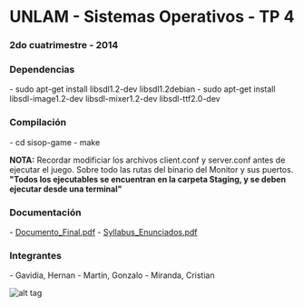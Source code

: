 <h1>UNLAM - Sistemas Operativos - TP 4</h1>
<h3>2do cuatrimestre - 2014</h3>

<h3>Dependencias</h3>
- sudo apt-get install libsdl1.2-dev libsdl1.2debian
- sudo apt-get install libsdl-image1.2-dev libsdl-mixer1.2-dev libsdl-ttf2.0-dev

<h3>Compilación</h3>
- cd sisop-game
- make

<b>NOTA:</b> Recordar modificiar los archivos client.conf y server.conf antes de ejecutar el juego. Sobre todo las rutas del binario del Monitor y sus puertos.
<br/>
<b>"Todos los ejecutables se encuentran en la carpeta Staging, y se deben ejecutar desde una terminal"</b>

<h3>Documentación</h3>
- <a href="https://github.com/cristianmiranda/sisop-game/blob/master/Documento_Final.pdf">Documento_Final.pdf</a>
- <a href="https://github.com/cristianmiranda/sisop-game/blob/master/Syllabus_de_Sistemas_Operativos_Q2_2014_v1.pdf">Syllabus_Enunciados.pdf</a>

<h3>Integrantes</h3>
- Gavidia, Hernan
- Martín, Gonzalo
- Miranda, Cristian

![alt tag](http://s12.postimg.org/3zf8hepot/Donkey_Kong.jpg)
